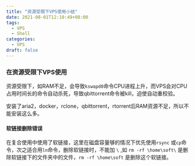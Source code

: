 ```yaml
---
title: "资源受限下VPS使用小结"
date: 2021-08-01T12:10:49+08:00
tags:
  - VPS
  - Shell
categories:
  - VPS
draft: false
---
```


### 在资源受限下VPS使用

资源受限下，如RAM不足，会导致`kswapd0`命令CPU进程上升，而VPS会对CPU占用时间长的命令自动杀死，导致qbittorrent命令被kill，迫使自动重校验。

安装了aria2，docker，rclone，qbittorrent，rtorrent后RAM资源不足，所以不能安装这么多。



#### 软链接删除错误

在复合使用中使用了软链接，这里在磁盘容量够的情况下优先使用`rsync` 或`cp`命令，次之适合用`ln`命令，删除软链接时，不能加 `\` ,如 `rm -rf \home\soft\` 是删除软链接下的文件夹中的文件，`rm -rf \home\soft` 是删除这个软链接。

